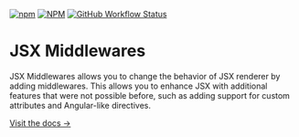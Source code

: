 [![npm](https://img.shields.io/npm/v/jsx-middlewares?style=for-the-badge)](https://www.npmjs.com/package/jsx-middlewares)
[![NPM](https://img.shields.io/npm/l/jsx-middlewares?style=for-the-badge)](https://github.com/KurtGokhan/jsx-middlewares/blob/main/LICENSE)
[![GitHub Workflow Status](https://img.shields.io/github/actions/workflow/status/KurtGokhan/jsx-middlewares/ci.yml?style=for-the-badge)](https://github.com/KurtGokhan/jsx-middlewares/actions/workflows/ci.yml)

# JSX Middlewares

JSX Middlewares allows you to change the behavior of JSX renderer by adding middlewares.
This allows you to enhance JSX with additional features that were not possible before, such as adding support for custom attributes and Angular-like directives.

[Visit the docs →](https://gkurt.com/jsx-middlewares/)
